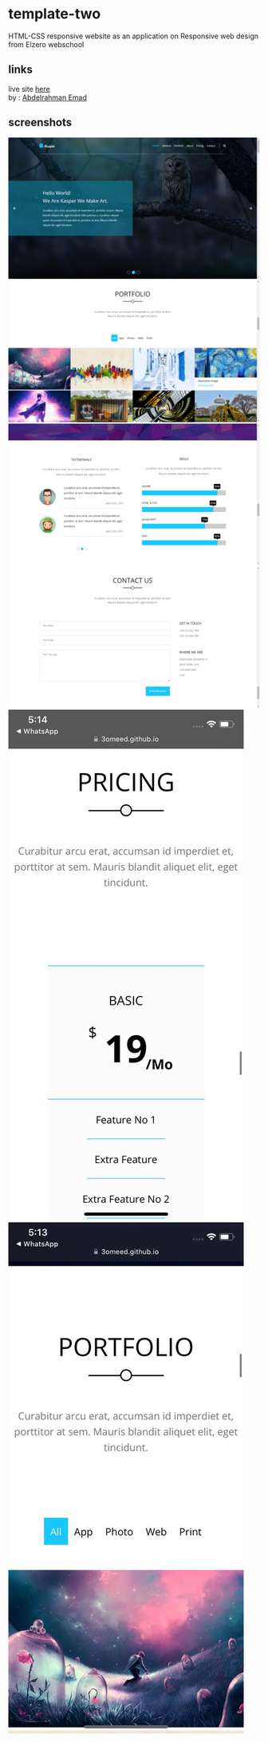 # template-two
HTML-CSS responsive website as an application on Responsive web design from Elzero webschool

   
      
links
----
live site [here](https://3omeed.github.io/template-two/)    
by : [Abdelrahman Emad](https://www.linkedin.com/in/abdelrahman-emad-57bb10237/)
         
screenshots
----
     
 ![photo1](https://github.com/3omeed/template-two/blob/main/images/Screenshot%20(74).png)
 ![photo1](https://github.com/3omeed/template-two/blob/main/images/Screenshot%20(75).png) 
 ![photo1](https://github.com/3omeed/template-two/blob/main/images/Screenshot%20(76).png) 
 ![photo1](https://github.com/3omeed/template-two/blob/main/images/Screenshot%20(77).png) 
 ![photo](https://github.com/3omeed/template-two/blob/main/images/WhatsApp%20Image%202022-09-15%20at%205.16.16%20PM.jpeg)
 ![photo](https://github.com/3omeed/template-two/blob/main/images/WhatsApp%20Image%202022-09-15%20at%205.16.18%20PM.jpeg)
